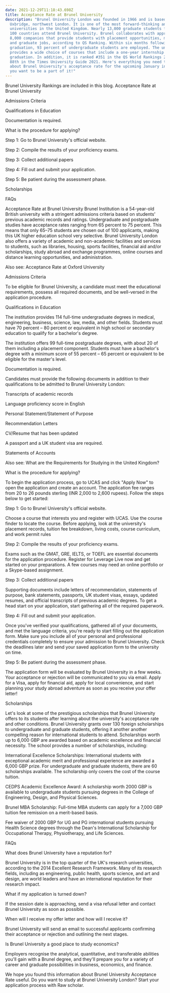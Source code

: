 ```yaml
---
date: 2021-12-29T11:18:43.698Z
title: Acceptance Rate at Brunel University
description: "Brunel University London was founded in 1966 and is based in
  Uxbridge, northwest London. It is one of the most forward-thinking and active
  universities in the United Kingdom. Nearly 13,000 graduate students from over
  100 countries attend Brunel University. Brunel collaborates with approximately
  8,000 companies that provide students with placement opportunities, mentoring,
  and graduate jobs, according to QS Ranking. Within six months following
  graduation, 93 percent of undergraduate students are employed. The university
  provides a wide choice of courses that include a one-year internship prior to
  graduation. In addition, it is ranked #351 in the QS World Rankings 2022 and
  88th in the Times University Guide 2021. Here's everything you need to know
  about Brunel University's acceptance rate for the upcoming January intake if
  you want to be a part of it!"
---
```

Brunel University Rankings are included in this blog.
Acceptance Rate at Brunel University

Admissions Criteria

Qualifications in Education

Documentation is required.

What is the procedure for applying?

Step 1: Go to Brunel University's official website.

Step 2: Compile the results of your proficiency exams.

Step 3: Collect additional papers

Step 4: Fill out and submit your application.

Step 5: Be patient during the assessment phase.

Scholarships

FAQs

Acceptance Rate at Brunel University
Brunel Institution is a 54-year-old British university with a stringent admissions criteria based on students' previous academic records and ratings. Undergraduate and postgraduate studies have acceptance rates ranging from 65 percent to 75 percent. This means that only 65–75 students are chosen out of 100 applicants, making this UK higher education school very selective. Brunel University London also offers a variety of academic and non-academic facilities and services to students, such as libraries, housing, sports facilities, financial aid and/or scholarships, study abroad and exchange programmes, online courses and distance learning opportunities, and administration.

Also see: Acceptance Rate at Oxford University

Admissions Criteria

To be eligible for Brunel University, a candidate must meet the educational requirements, possess all required documents, and be well-versed in the application procedure.

Qualifications in Education

The institution provides 114 full-time undergraduate degrees in medical, engineering, business, science, law, media, and other fields. Students must have 70 percent – 80 percent or equivalent in high school or secondary education to qualify for a bachelor's degree.

The institution offers 99 full-time postgraduate degrees, with about 20 of them including a placement component. Students must have a bachelor's degree with a minimum score of 55 percent – 65 percent or equivalent to be eligible for the master's level.

Documentation is required.

Candidates must provide the following documents in addition to their qualifications to be admitted to Brunel University London:

Transcripts of academic records

Language proficiency score in English

Personal Statement/Statement of Purpose

Recommendation Letters

CV/Resume that has been updated

A passport and a UK student visa are required.

Statements of Accounts

Also see: What are the Requirements for Studying in the United Kingdom?

What is the procedure for applying?

To begin the application process, go to UCAS and click "Apply Now" to open the application and create an account. The application fee ranges from 20 to 26 pounds sterling (INR 2,000 to 2,600 rupees). Follow the steps below to get started:

Step 1: Go to Brunel University's official website.

Choose a course that interests you and register with UCAS. Use the course finder to locate the course. Before applying, look at the university's placement records, tuition fee breakdown, living costs, course curriculum, and work permit rules

Step 2: Compile the results of your proficiency exams.

Exams such as the GMAT, GRE, IELTS, or TOEFL are essential documents for the application procedure. Register for Leverage Live now and get started on your preparations. A few courses may need an online portfolio or a Skype-based assignment.

Step 3: Collect additional papers

Supporting documents include letters of recommendation, statements of purpose, bank statements, passports, UK student visas, essays, updated resumes, and official transcripts of previous academic degrees. To get a head start on your application, start gathering all of the required paperwork.

Step 4: Fill out and submit your application.

Once you've verified your qualifications, gathered all of your documents, and met the language criteria, you're ready to start filling out the application form. Make sure you include all of your personal and professional credentials completely to ensure your admission to Brunel University. Check the deadlines later and send your saved application form to the university on time.

Step 5: Be patient during the assessment phase.

The application form will be evaluated by Brunel University in a few weeks. Your acceptance or rejection will be communicated to you via email. Apply for a Visa, apply for financial aid, apply for local convenience, and start planning your study abroad adventure as soon as you receive your offer letter!

Scholarships

Let's look at some of the prestigious scholarships that Brunel University offers to its students after learning about the university's acceptance rate and other conditions. Brunel University grants over 130 foreign scholarships to undergraduate and graduate students, offering it another another compelling reason for international students to attend. Scholarships worth up to 6,000 GBP are awarded based on academic excellence and financial necessity. The school provides a number of scholarships, including:

International Excellence Scholarships: International students with exceptional academic merit and professional experience are awarded a 6,000 GBP prize. For undergraduate and graduate students, there are 60 scholarships available. The scholarship only covers the cost of the course tuition.

CEDPS Academic Excellence Award: A scholarship worth 2000 GBP is available to undergraduate students pursuing degrees in the College of Engineering, Design, and Physical Sciences.

Brunel MBA Scholarship: Full-time MBA students can apply for a 7,000 GBP tuition fee remission on a merit-based basis.

Fee waiver of 2000 GBP for UG and PG international students pursuing Health Science degrees through the Dean's International Scholarship for Occupational Therapy, Physiotherapy, and Life Sciences.

FAQs

What does Brunel University have a reputation for?

Brunel University is in the top quarter of the UK's research universities, according to the 2014 Excellent Research Framework. Many of its research fields, including as engineering, public health, sports science, and art and design, are world leaders and have an international reputation for their research impact.

What if my application is turned down?

If the session date is approaching, send a visa refusal letter and contact Brunel University as soon as possible.

When will I receive my offer letter and how will I receive it?

Brunel University will send an email to successful applicants confirming their acceptance or rejection and outlining the next stages.

Is Brunel University a good place to study economics?

Employers recognise the analytical, quantitative, and transferable abilities you'll gain with a Brunel degree, and they'll prepare you for a variety of career and graduate possibilities in business, economics, and finance.

We hope you found this information about Brunel University Acceptance Rate useful. Do you want to study at Brunel University London? Start your application process with Raw scholar.